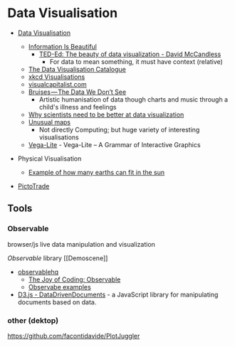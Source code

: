 Data Visualisation
==================



* [Data Visualisation](https://en.wikipedia.org/wiki/Data_visualization)
    * [Information Is Beautiful](https://informationisbeautiful.net/)
        * [TED-Ed: The beauty of data visualization - David McCandless](https://www.youtube.com/watch?v=5Zg-C8AAIGg)
            * For data to mean something, it must have context (relative)
    * [The Data Visualisation Catalogue](https://datavizcatalogue.com/)
    * [xkcd Visualisations](http://www.vislives.com/2011/10/xkcd-visualizations.html)
    * [visualcapitalist.com](https://www.visualcapitalist.com/)
    * [Bruises — The Data We Don’t See](https://medium.com/@giorgialupi/bruises-the-data-we-dont-see-1fdec00d0036)
        * Artistic humanisation of data though charts and music through a child's illness and feelings
    * [Why scientists need to be better at data visualization](https://www.knowablemagazine.org/article/mind/2019/science-data-visualization)
    * [Unusual maps](https://www.edwardtufte.com/bboard/q-and-a-fetch-msg?msg_id=0002yI)
        * Not directly Computing; but huge variety of interesting visualisations
    * [Vega-Lite](https://vega.github.io/vega-lite/) - Vega-Lite – A Grammar of Interactive Graphics
* Physical Visualisation
    * [Example of how many earths can fit in the sun](https://www.reddit.com/r/pics/comments/9g5fio/example_of_how_many_earths_can_fit_in_the_sun/?st=JM4IZ1M6&sh=56c0264e)

* [PictoTrade](https://github.com/prototo/StreetsOfDFID/tree/0105a8cde94bd4560b24e178d602675221c732fe)

Tools
-----


### Observable

browser/js live data manipulation and visualization

_Observable_ library [[Demoscene]]

* [observablehq](https://observablehq.com/)
    * [The Joy of Coding: Observable](https://www.software-artist.com/joy-of-coding-observable/)
    * [Observabe examples](https://observablehq.com/collection/@observablehq/instagram-shares)
* [D3.js - DataDrivenDocuments](https://d3js.org/) - a JavaScript library for manipulating documents based on data.

### other (dektop)
https://github.com/facontidavide/PlotJuggler
